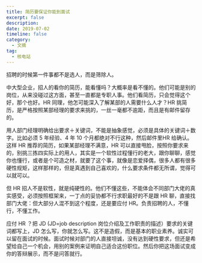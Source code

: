 ```yaml
---
title: 简历要保证你能到面试
excerpt: false
description: 
date: 2019-07-02
timeline: false
category:
  - 文摘
tag:
  - 核电站
---
```


招聘的时候第一件事都不是选人，而是筛除人。

中大型企业，招人的看你的简历，能看懂吗？大概率是看不懂的。他们可能是别的岗位，从来没碰过这方面，甚至一直都是专职人事。他们看简历，只会觉得这个好，那个也好。HR 同理，他怎可能深入了解某部的人需要什么人才？HR 挑简历，是严格按照某部经理的要求来挑的，一丝一毫都不逾距，而且是有邮件留存的。

用人部门经理明确给出要求＋关键词，不能是抽象感觉，必须是具体的关键词＋数字。比如必须 5 年经验、4 年 10 个月都绝对不行这种，然后邮件里HR 给确认。这样 HR 推荐的简历，如果某部经理不满意，HR 可以直接甩脸，按照你要求来的，别挑三拣四实际上的用人，其实是一个软性过程懂行的老大，跟你聊聊，感觉你也懂行，或者是个可造之材，就要了这个事，就像是恋爱择偶，很多人都有很多硬性规矩，这样那样的，但是真遇到自己喜欢的，什么要求条件都无所谓，觉得可以就可以。

但 HR 招人不是软性，就是纯硬性的。他们不懂这些，不能体会不同部门大佬的真实感受，必须按照框架来，一丁点的妥协都不行求职最好的不是跟 HR 聊，直接找部门大佬：但大部分人混不到这个程度，还是要应付 HR。负责招聘的人，不懂行，不懂工作。

应付 HR ？把 JD (JD=job description 岗位介绍及工作职责的描述）要求的关键词都写上，JD 怎么写，你就怎么写。这不是造假，而是基本的职业素养。诚实可以留在面试的时候。面试时候对部门的人直接坦诚，没有达到硬性要求，但还是希望给自己一个机会，用别的案例来证明自己适合这份职位。然后你把这场面试变成你的答辩展示，而不是问答就行。